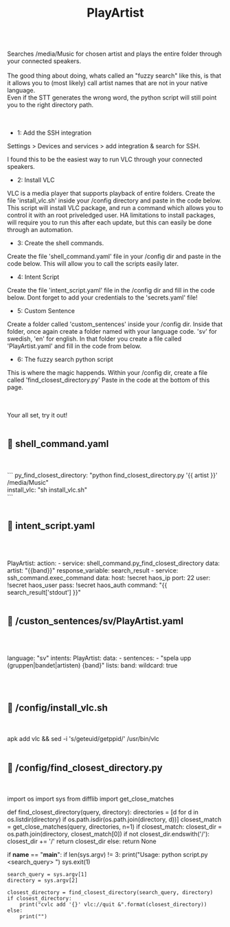 
<h1 align="center">
<br>
PlayArtist
</h1><br>
<br><br>
Searches /media/Music for chosen artist and plays the entire folder through your connected speakers.<br><br>
The good thing about doing, whats called an "fuzzy search" like this, is that it allows you to (most likely) call artist names that are not in your native language.<br> 
Even if the STT generates the wrong word, the python script will still point you to the right directory path.<br>
<br><br>

- 1: Add the SSH integration <br>

Settings > Devices and services > add integration & search for SSH.<br>

I found this to be the easiest way to run VLC through your connected speakers.<br>

- 2: Install VLC <br>

VLC is a media player that supports playback of entire folders.
Create the file 'install_vlc.sh' inside your /config directory and paste in the code below.
This script will install VLC package, and run a command which allows you to control it with an root priveledged user.
HA limitations to install packages, will require you to run this after each update, but this can easily be done through an automation.<br>

- 3: Create the shell commands. <br>

Create the file 'shell_command.yaml' file in your /config dir and paste in the code below.
This will allow you to call the scripts easily later.

- 4: Intent Script <br>

Create the file 'intent_script.yaml' file in the /config dir and fill in the code below.
Dont forget to add your credentials to the 'secrets.yaml' file!

- 5: Custom Sentence <br>

Create a folder called 'custom_sentences' inside your /config dir.
Inside that folder, once again create a folder named with your language code. 'sv' for swedish, 'en' for english.
In that folder you create a file called 'PlayArtist.yaml' and fill in the code from below. 

- 6: The fuzzy search python script <br>

This is where the magic happends. 
Within your /config dir, create a file called 'find_closest_directory.py'
Paste in the code at the bottom of this page. 

<br><br>
Your all set, try it out!<br><br>

## 🦆 shell_command.yaml <br>


<br>
<br>
```
  py_find_closest_directory: "python find_closest_directory.py '{{ artist }}' /media/Music" <br>
  install_vlc: "sh install_vlc.sh"<br>
```  
<br><br>


## 🦆 intent_script.yaml <br>


<br><br>

PlayArtist:
  action:
    - service: shell_command.py_find_closest_directory
      data: 
        artist: "{{band}}"
      response_variable: search_result
    - service: ssh_command.exec_command
      data:
        host: !secret haos_ip
        port: 22
        user: !secret haos_user
        pass: !secret haos_auth
        command: "{{ search_result['stdout'] }}"
<br><br>


## 🦆 /custon_sentences/sv/PlayArtist.yaml <br>


<br><br>

language: "sv"
intents:
  PlayArtist:
    data:
      - sentences:
          - "spela upp (gruppen|bandet|artisten) {band}"
lists:
  band:
    wildcard: true   

<br><br>


## 🦆 /config/install_vlc.sh <br>


<br><br>
apk add vlc && sed -i 's/geteuid/getppid/' /usr/bin/vlc
<br><br>


## 🦆 /config/find_closest_directory.py <br>


<br><br>
import os
import sys
from difflib import get_close_matches

def find_closest_directory(query, directory):
    directories = [d for d in os.listdir(directory) if os.path.isdir(os.path.join(directory, d))]
    closest_match = get_close_matches(query, directories, n=1)
    if closest_match:
        closest_dir = os.path.join(directory, closest_match[0])
        if not closest_dir.endswith('/'):
            closest_dir += '/'
        return closest_dir
    else:
        return None

if __name__ == "__main__":
    if len(sys.argv) != 3:
        print("Usage: python script.py <search_query> <directory>")
        sys.exit(1)

    search_query = sys.argv[1]
    directory = sys.argv[2]

    closest_directory = find_closest_directory(search_query, directory)
    if closest_directory:
        print("cvlc add '{}' vlc://quit &".format(closest_directory))
    else:
        print("")

<br><br>
